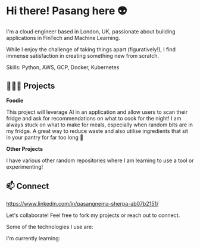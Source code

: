 # Hi there! Pasang here 👽

I'm a cloud engineer based in London, UK, passionate about building applications in FinTech and Machine Learning.

While I enjoy the challenge of taking things apart (figuratively!), I find immense satisfaction in creating something new from scratch.

Skills: Python, AWS, GCP, Docker, Kubernetes

## 👨🏽‍💻 Projects

**Foodie**

This project will leverage AI in an application and allow users to scan their fridge and ask for recommendations on what to cook for the night! I am always stuck on what to make for meals, especially when random bits are in my fridge.
A great way to reduce waste and also utilise ingredients that sit in your pantry for far too long 🚫

**Other Projects**

I have various other random repositories where I am learning to use a tool or experimenting!

## 📫 Connect 

https://www.linkedin.com/in/pasangnema-sherpa-ab07b2151/

Let's collaborate! Feel free to fork my projects or reach out to connect.

Some of the technologies I use are:

I'm currently learning:

<!--
**Pasanghh/Pasanghh** is a ✨ _special_ ✨ repository because its `README.md` (this file) appears on your GitHub profile.

Here are some ideas to get you started:

- 🔭 I’m currently working on ...
- 🌱 I’m currently learning ...
- 👯 I’m looking to collaborate on ...
- 🤔 I’m looking for help with ...
- 💬 Ask me about ...
- 📫 How to reach me: ...
- 😄 Pronouns: ...
- ⚡ Fun fact: ...
-->
